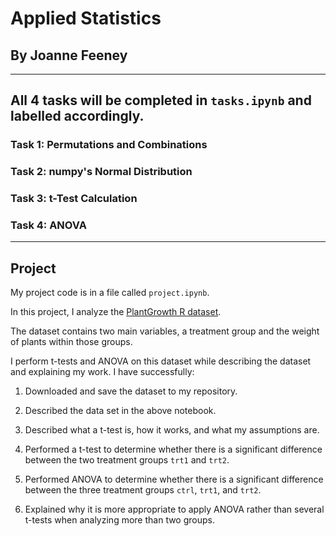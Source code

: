 # Applied Statistics
## By Joanne Feeney
*******************************
## All 4 tasks will be completed in `tasks.ipynb` and labelled accordingly.

### Task 1: Permutations and Combinations

### Task 2: numpy's Normal Distribution

### Task 3: t-Test Calculation

### Task 4: ANOVA

*******************************

## Project

My project code is in a file called `project.ipynb`.

In this project, I analyze the [PlantGrowth R dataset](https://vincentarelbundock.github.io/Rdatasets/csv/datasets/PlantGrowth.csv).

The dataset contains two main variables, a treatment group and the weight of plants within those groups.

I perform t-tests and ANOVA on this dataset while describing the dataset and explaining my work.
I have successfully:

1. Downloaded and save the dataset to my repository.

2. Described the data set in the above notebook.

3. Described what a t-test is, how it works, and what my assumptions are.

3. Performed a t-test to determine whether there is a significant difference between the two treatment groups `trt1` and `trt2`.

4. Performed ANOVA to determine whether there is a significant difference between the three treatment groups `ctrl`, `trt1`, and `trt2`.

5. Explained why it is more appropriate to apply ANOVA rather than several t-tests when analyzing more than two groups.
